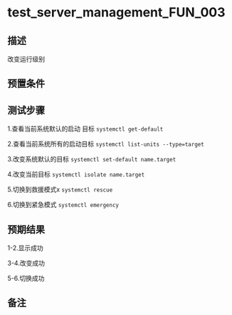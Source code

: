 # test_server_management_FUN_003

## 描述

改变运行级别

## 预置条件

## 测试步骤

1.查看当前系统默认的启动
目标
```systemctl get-default```

2.查看当前系统所有的启动目标
```systemctl list-units --type=target```

3.改变系统默认的目标
```systemctl set-default name.target```

4.改变当前目标
```systemctl isolate name.target```

5.切换到救援模式x
```systemctl rescue```

6.切换到紧急模式
```systemctl emergency```

## 预期结果

1-2.显示成功

3-4.改变成功

5-6.切换成功

## 备注